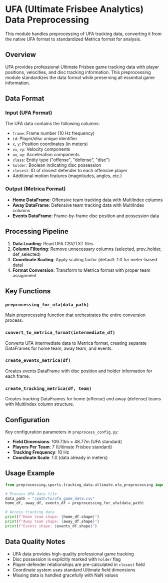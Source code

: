 # UFA (Ultimate Frisbee Analytics) Data Preprocessing

This module handles preprocessing of UFA tracking data, converting it from the native UFA format to standardized Metrica format for analysis.

## Overview

UFA provides professional Ultimate Frisbee game tracking data with player positions, velocities, and disc tracking information. This preprocessing module standardizes the data format while preserving all essential game information.

## Data Format

### Input (UFA Format)
The UFA data contains the following columns:
- `frame`: Frame number (10 Hz frequency)
- `id`: Player/disc unique identifier  
- `x`, `y`: Position coordinates (in meters)
- `vx`, `vy`: Velocity components
- `ax`, `ay`: Acceleration components
- `class`: Entity type ("offense", "defense", "disc")
- `holder`: Boolean indicating disc possession
- `closest`: ID of closest defender to each offensive player
- Additional motion features (magnitudes, angles, etc.)

### Output (Metrica Format)
- **Home DataFrame**: Offensive team tracking data with MultiIndex columns
- **Away DataFrame**: Defensive team tracking data with MultiIndex columns  
- **Events DataFrame**: Frame-by-frame disc position and possession data

## Processing Pipeline

1. **Data Loading**: Read UFA CSV/TXT files
2. **Column Filtering**: Remove unnecessary columns (selected, prev_holder, def_selected)
3. **Coordinate Scaling**: Apply scaling factor (default: 1.0 for meter-based data)
4. **Format Conversion**: Transform to Metrica format with proper team assignment

## Key Functions

### `preprocessing_for_ufa(data_path)`
Main preprocessing function that orchestrates the entire conversion process.

### `convert_to_metrica_format(intermediate_df)`
Converts UFA intermediate data to Metrica format, creating separate DataFrames for home team, away team, and events.

### `create_events_metrica(df)`
Creates events DataFrame with disc position and holder information for each frame.

### `create_tracking_metrica(df, team)`
Creates tracking DataFrames for home (offense) and away (defense) teams with MultiIndex column structure.

## Configuration

Key configuration parameters in `preprocess_config.py`:
- **Field Dimensions**: 109.73m × 48.77m (UFA standard)
- **Players Per Team**: 7 (Ultimate Frisbee standard)
- **Tracking Frequency**: 10 Hz
- **Coordinate Scale**: 1.0 (data already in meters)

## Usage Example

```python
from preprocessing.sports.tracking_data.ultimate.ufa_preprocessing import preprocessing_for_ufa

# Process UFA data file
data_path = "/path/to/ufa_game_data.csv"
home_df, away_df, events_df = preprocessing_for_ufa(data_path)

# Access tracking data
print(f"Home team shape: {home_df.shape}")
print(f"Away team shape: {away_df.shape}") 
print(f"Events shape: {events_df.shape}")
```

## Data Quality Notes

- UFA data provides high-quality professional game tracking
- Disc possession is explicitly marked with `holder` flag
- Player-defender relationships are pre-calculated in `closest` field
- Coordinate system uses standard Ultimate field dimensions
- Missing data is handled gracefully with NaN values